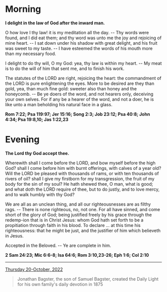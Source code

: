 # Morning

**I delight in the law of God after the inward man.**
 
O how love I thy law! it is my meditation all the day. -- Thy words were found, and I did eat them; and thy word was unto me the joy and rejoicing of mine heart. -- I sat down under his shadow with great delight, and his fruit was sweet to my taste. -- I have esteemed the words of his mouth more than my necessary food.
 
I delight to do thy will, O my God: yea, thy law is within my heart. -- My meat is to do the will of him that sent me, and to finish his work.
 
The statutes of the LORD are right, rejoicing the heart: the commandment of the LORD is pure enlightening the eyes. More to be desired are they than gold, yea, than much fine gold: sweeter also than honey and the honeycomb. -- Be ye doers of the word, and not hearers only, deceiving your own selves. For if any be a hearer of the word, and not a doer, he is like unto a man beholding his natural face in a glass.  

**Rom 7:22; Psa 119:97; Jer 15:16; Song 2:3; Job 23:12; Psa 40:8; John 4:34; Psa 19:8,10; Jas 1:22,23**

# Evening

**The Lord thy God accept thee.**
 
Wherewith shall I come before the LORD, and bow myself before the high God? shall I come before him with burnt offerings, with calves of a year old? Will the LORD be pleased with thousands of rams, or with ten thousands of rivers of oil? shall I give my firstborn for my transgression, the fruit of my body for the sin of my soul? He hath shewed thee, O man, what is good; and what doth the LORD require of thee, but to do justly, and to love mercy, and to walk humbly with thy God?
 
We are all as an unclean thing, and all our righteousnesses are as filthy rags. -- There is none righteous, no, not one. For all have sinned, and come short of the glory of God; being justified freely by his grace through the redemp-ion that is in Christ Jesus: whom God hath set forth to be a propitiation through faith in his blood. To declare ... at this time his righteousness: that he might be just, and the justifier of him which believeth in Jesus.
 
Accepted in the Beloved. -- Ye are complete in him.  

**2 Sam 24:23; Mic 6:6-8; Isa 64:6; Rom 3:10,23-26; Eph 1:6; Col 2:10**

---

[Thursday 20-October, 2022](https://t.me/s/daily_light)

> Jonathan Bagster, the son of Samuel Bagster, created the Daily Light for his own family's daily devotion in 1875

